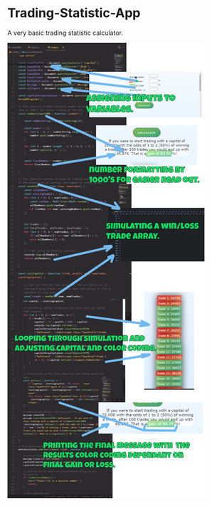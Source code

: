 # Trading-Statistic-App
A very basic trading statistic calculator.


![Slikica](https://raw.githubusercontent.com/emilje/Trading-Statistic-App/main/appOverview.png)
